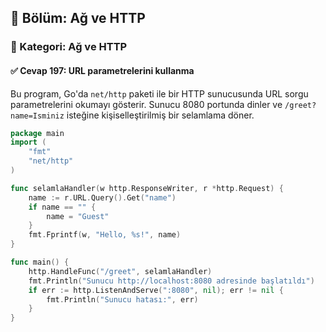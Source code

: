 ## 📘 Bölüm: Ağ ve HTTP  
### 🔹 Kategori: Ağ ve HTTP  
#### ✅ Cevap 197: URL parametrelerini kullanma

Bu program, Go'da `net/http` paketi ile bir HTTP sunucusunda URL sorgu parametrelerini okumayı gösterir. Sunucu 8080 portunda dinler ve `/greet?name=Isminiz` isteğine kişiselleştirilmiş bir selamlama döner.

```go
package main
import (
    "fmt"
    "net/http"
)

func selamlaHandler(w http.ResponseWriter, r *http.Request) {
    name := r.URL.Query().Get("name")
    if name == "" {
        name = "Guest"
    }
    fmt.Fprintf(w, "Hello, %s!", name)
}

func main() {
    http.HandleFunc("/greet", selamlaHandler)
    fmt.Println("Sunucu http://localhost:8080 adresinde başlatıldı")
    if err := http.ListenAndServe(":8080", nil); err != nil {
        fmt.Println("Sunucu hatası:", err)
    }
}
```
